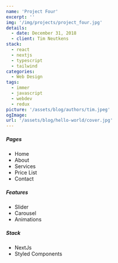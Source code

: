 ```yaml
---
name: 'Project Four'
excerpt: ''
img: '/img/projects/project_four.jpg'
details:
  - date: December 31, 2018
  - client: Tim Neutkens
stack:
  - react
  - nextjs
  - typescript
  - tailwind
categories:
  - Web Design
tags:
  - immer
  - javascript
  - webdev
  - redux
picture: '/assets/blog/authors/tim.jpeg'
ogImage:
url: '/assets/blog/hello-world/cover.jpg'
---
```


##### Pages

- Home
- About
- Services
- Price List
- Contact

##### Features

- Slider
- Carousel
- Animations

##### Stack

- NextJs
- Styled Components